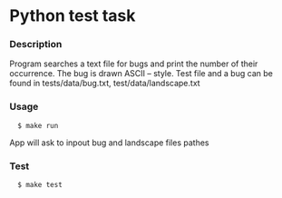 # Python test task

### Description
 Program searches a text file for bugs and print the number of their occurrence. The bug is drawn ASCII – style. Test file and a bug can be found in tests/data/bug.txt, test/data/landscape.txt

 ### Usage
      $ make run

App will ask to inpout bug and landscape files pathes

### Test
      $ make test
